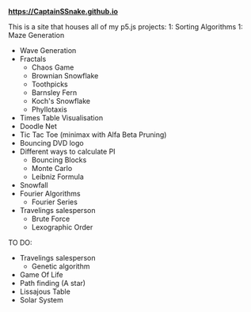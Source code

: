**https://CaptainSSnake.github.io**

This is a site that houses all of my p5.js projects:
  1: Sorting Algorithms
  1: Maze Generation
  - Wave Generation
  - Fractals
    - Chaos Game
    - Brownian Snowflake
    - Toothpicks
    - Barnsley Fern
    - Koch's Snowflake
    - Phyllotaxis
  - Times Table Visualisation
  - Doodle Net
  - Tic Tac Toe (minimax with Alfa Beta Pruning)
  - Bouncing DVD logo
  - Different ways to calculate PI
    - Bouncing Blocks
    - Monte Carlo
    - Leibniz Formula
  - Snowfall
  - Fourier Algorithms
    - Fourier Series
  - Travelings salesperson
    - Brute Force
    - Lexographic Order

  TO DO:
  - Travelings salesperson
    - Genetic algorithm
  - Game Of Life
  - Path finding (A star)
  - Lissajous Table
  - Solar System
